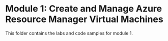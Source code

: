 # Module 1: Create and Manage Azure Resource Manager Virtual Machines

This folder contains the labs and code samples for module 1.
